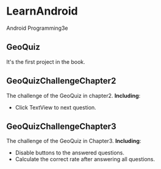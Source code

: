 # LearnAndroid
Android Programming3e

## GeoQuiz
It's the first project in the book.

## GeoQuizChallengeChapter2
The challenge of the GeoQuiz in chapter2. **Including**:
- Click TextView to next question.

## GeoQuizChallengeChapter3
The challenge of the GeoQuiz in Chapter3. **Including**:
- Disable buttons to the answered questions.
- Calculate the correct rate after answering all questions.

